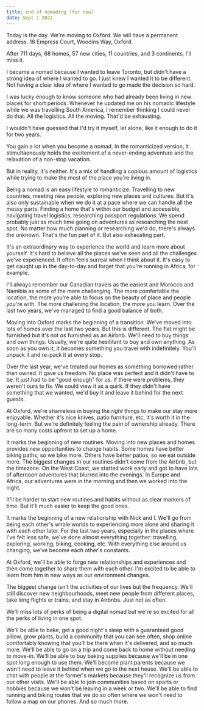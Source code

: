 ```yaml
---
title: end of nomading (for now)
date: Sept 1 2022
---
```


Today is the day. We're moving to Oxford. We will have a permanent address. 18 Empress Court, Woodins Way, Oxford.

After 711 days, 68 homes, 57 new cities, 11 countries, and 3 continents, I'll miss it.

I became a nomad because I wanted to leave Toronto, but didn't have a strong idea of where I wanted to go. I just knew I wanted it to be different. Not having a clear idea of where I wanted to go made the decision so hard.

I was lucky enough to know someone who had already been living in new places for short periods. Whenever he updated me on his nomadic lifestyle while we was travelling South America, I remember thinking I could never do that. All the logistics. All the moving. That'd be exhausting.

I wouldn't have guessed that I'd try it myself, let alone, like it enough to do it for two years.

You gain a lot when you become a nomad. In the romanticized version, it stimultaenously holds the excitement of a never-ending adventure and the relaxation of a non-stop vacation. 

But in reality, it's neither. It's a mix of handling a copious amount of logistics while trying to make the most of the place you're living in. 

Being a nomad is an easy lifestyle to romanticize. Travelling to new countries, meeting new people, exploring new places and cultures. But it's also only sustainable when we do it at a pace where we can handle all the messy parts. Finding a home that's within our budget and accessible, navigating travel logistics, researching passport regulations. We spend probably just as much time going on adventures as researching the next spot. No matter how much planning or researching we'd do, there's always the unknown. That's the fun part of it. But also exhausting part.

It's an extraordinary way to experience the world and learn more about yourself. It's hard to believe all the places we've seen and all the challenges we've experienced. It often feels surreal when I think about it. It's easy to get caught up in the day-to-day and forget that you're running in Africa, for example. 

I'll always remember our Canadian travels as the easiest and Morocco and Namibia as some of the more challenging. The more comfortable the location, the more you're able to focus on the beauty of place and people you're with. The more challening the location, the more you learn. Over the last two years, we've managed to find a good balance of both.

Moving into Oxford marks the beginning of a transition. We've moved into lots of homes over the last two years. But this is different. The flat might be furnished but it's not _as_ furnished as an Airbnb. We'll need to buy things and _own_ things. Usually, we're quite hesititant to buy and own anything. As soon as you own it, it becomes something you travel with indefinitely. You'll unpack it and re-pack it at every stop. 

Over the last year, we've treated our homes as something borrowed rather than owned. It gave us freedom. No place was perfect and it didn't have to be. It just had to be "good enough" for us. If there were problems, they weren't ours to fix. We could view it as a quirk. If they didn't have something that we wanted, we'd buy it and leave it behind for the next guests.

At Oxford, we're shameless in buying the _right_ things to make our stay more enjoyable. Whether it's nice knives, patio furniture, etc, it's worth it in the long-term. But we're definitely feeling the pain of ownership already. There are so many costs upfront to set up a home.

It marks the beginning of new routines. Moving into new places and homes provides new opportunities to change habits. Some homes have better biking paths, so we bike more. Others have better patios, so we eat outside more. The biggest changes in our routines didn't come from the Airbnb, but the timezone. On the West Coast, we started work early and got to have lots of afternoon adventures that blurred into the evenings. In Europe and Africa, our adventures were in the morning and then we worked into the night.

It'll be harder to start new routines and habits without as clear markers of time. But it'll much easier to keep the good ones. 

It marks the beginning of a new relationship with Nick and I. We'll go from being each other's whole worlds to experiencing more alone and sharing it with each other later. For the last two years, especially in the places where I've felt less safe, we've done almost everything together: travelling, exploring, working, biking, cooking, etc. With everything else around us changing, we've become each other's constants.

At Oxford, we'll be able to forge new relationships and experiences and then come together to share them with each other. I'm excited to be able to learn from him in new ways as our environment changes. 

The biggest change isn't the activities of our lives but the frequency. We'll still discover new neighbourhoods, meet new people from different places, take long flights or trains, and stay in Airbnbs. Just not as often. 

We'll miss lots of perks of being a digital nomad but we're so excited for all the perks of living in one spot.

We'll be able to bake, get a good night's sleep with a guaranteed good pillow, grow plants, build a community that you can see often, shop online comfortably knowing that you'll be there when it's delivered, and so much more. We'll be able to go on a trip and come back to home without needing to move-in. We'll be able to buy baking supplies because we'll be in one spot long enough to use them. We'll become plant parents because we won't need to leave it behind when we go to the next house. We'll be able to chat with people at the farmer's markets because they'll recognize us from our other visits. We'll be able to join communities based on sports or hobbies because we won't be leaving in a week or two. We'll be able to find running and biking routes that we do so often where we won't need to follow a map on our phones. And so much more.
